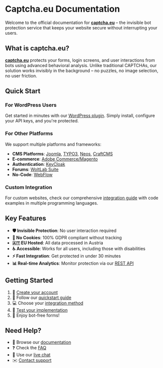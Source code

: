 # Captcha.eu Documentation

Welcome to the official documentation for **[captcha.eu](https://www.captcha.eu/)** – the invisible bot protection service that keeps your website secure without interrupting your users.

## What is captcha.eu?

**[captcha.eu](https://www.captcha.eu/)** protects your forms, login screens, and user interactions from bots using advanced behavioral analysis. Unlike traditional CAPTCHAs, our solution works invisibly in the background – no puzzles, no image selection, no user friction.

## Quick Start

### For WordPress Users
Get started in minutes with our [WordPress plugin](wordpress-install.md). Simply install, configure your API keys, and you're protected.

### For Other Platforms
We support multiple platforms and frameworks:
- **CMS Platforms**: [Joomla](joomla-install.md), [TYPO3](typo3-install.md), [Neos](neos-install.md), [CraftCMS](craft-install.md)
- **E-commerce**: [Adobe Commerce/Magento](adobecommerce-magento2-install.md)
- **Authentication**: [KeyCloak](keycloak-install.md)
- **Forums**: [WoltLab Suite](woltlab-suite-install.md)
- **No-Code**: [WebFlow](webflow.md)

### Custom Integration
For custom websites, check our comprehensive [integration guide](install.md) with code examples in multiple programming languages.

## Key Features

- **🛡️ Invisible Protection**: No user interaction required
- **🍪 No Cookies**: 100% GDPR compliant without tracking
- **🇦🇹 EU Hosted**: All data processed in Austria
- **♿ Accessible**: Works for all users, including those with disabilities
- **⚡ Fast Integration**: Get protected in under 30 minutes
- **📊 Real-time Analytics**: Monitor protection via our [REST API](rest.md)

## Getting Started

1. 📝 [Create your account](https://www.captcha.eu/login)
2. 🚀 Follow our [quickstart guide](dashboard_quicktour.md)
3. 💻 Choose your [integration method](install.md)
4. 🧪 [Test your implementation](testing.md)
5. 🎉 Enjoy bot-free forms!

## Need Help?

- 📖 Browse our [documentation](dashboard_quicktour.md)
- ❓ Check the [FAQ](faq.md)
- 💬 Use our [live chat](https://www.captcha.eu)
- ✉️ [Contact support](https://www.captcha.eu/contact)
